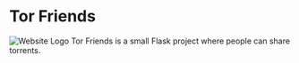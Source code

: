 # Tor Friends 
![Website Logo](https://i.imgur.com/sBmSvSl.png)
Tor Friends is a small Flask project where people can share torrents. 

<!-- Website: [Tor Friends](https://tor-friends.ml) -->

<!-- The website is just me testing my Flask skills, anyone can use it however, if the [rules](https://tor-friends.ml/rules) on the site are broken I will remove the website, so please keep it clean. -->
